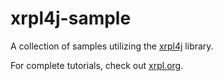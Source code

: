 # xrpl4j-sample
A collection of samples utilizing the [xrpl4j](https://github.com/xrplf/xrpl4j/) library.

For complete tutorials, check out [xrpl.org](https://xrpl.org/tutorials.html).
